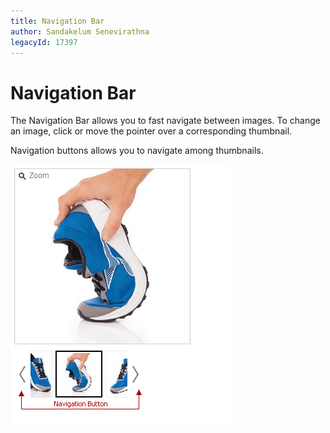 ```yaml
---
title: Navigation Bar
author: Sandakelum Senevirathna
legacyId: 17397
---
```

# Navigation Bar
The Navigation Bar allows you to fast navigate between images. To change an image, click or move the pointer over a corresponding thumbnail.

Navigation buttons allows you to navigate among thumbnails.

![Image Zoom overview 15](../../images/img24024.png)